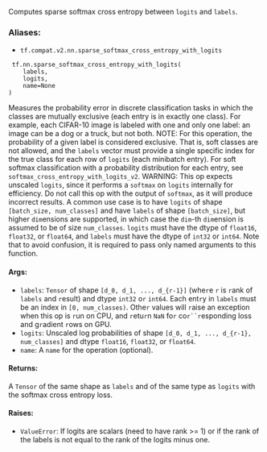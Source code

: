 Computes sparse softmax cross entropy between `logits` and `labels`.
### Aliases:
- `tf.compat.v2.nn.sparse_softmax_cross_entropy_with_logits`

```
 tf.nn.sparse_softmax_cross_entropy_with_logits(
    labels,
    logits,
    name=None
)
```
Measures the probability error in discrete classification tasks in which the classes are mutually exclusive (each entry is in exactly one class). For example, each CIFAR-10 image is labeled with one and only one label: an image can be a dog or a truck, but not both.
NOTE: For this operation, the probability of a given label is considered exclusive. That is, soft classes are not allowed, and the `labels` vector must provide a single specific index for the true class for each row of `logits` (each minibatch entry). For soft softmax classification with a probability distribution for each entry, see `softmax_cross_entropy_with_logits_v2`.
WARNING: This op expects unscaled `logits`, since it performs a `softmax` on `logits` internally for efficiency. Do not call this op with the output of `softmax`, as it will produce incorrect results.
A common use case is to have `logits` of shape `[batch_size, num_classes]` and have `labels` of shape `[batch_size]`, but higher `dim`ensions are supported, in which case the `dim`-th `dim`ension is assumed to be of size `num_classes`. `logits` must have the dtype of `float16`, `float32`, or `float64`, and `labels` must have the dtype of `int32` or `int64`.
Note that to avoid confusion, it is required to pass only named arguments to this function.
#### Args:
- `labels`: `Tensor` of shape `[d_0, d_1, ..., d_{r-1}]` (whe`r`e `r` is `r`ank of `labels` and `r`esult) and dtype `int32` o`r` `int64`. Each ent`r`y in `labels` must be an index in `[0, num_classes)`. Othe`r` values will `r`aise an exception when this op is `r`un on CPU, and `r`etu`r`n `NaN` fo`r` co`r``r`esponding loss and g`r`adient `r`ows on GPU.
- `logits`: Unscaled log probabilities of shape `[d_0, d_1, ..., d_{r-1}, num_classes]` and dtype `float16`, `float32`, or `float64`.
- `name`: A `name` for the operation (optional).
#### Returns:
A `Tensor` of the same shape as `labels` and of the same type as `logits` with the softmax cross entropy loss.
#### Raises:
- `ValueError`: If logits are scalars (need to have rank >= 1) or if the rank of the labels is not equal to the rank of the logits minus one.
